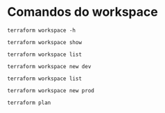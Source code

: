 # Comandos do workspace

```
terraform workspace -h
```

```
terraform workspace show
```

```
terraform workspace list
```

```
terraform workspace new dev
```

```
terraform workspace list
```

```
terraform workspace new prod
```

```
terraform plan
```
